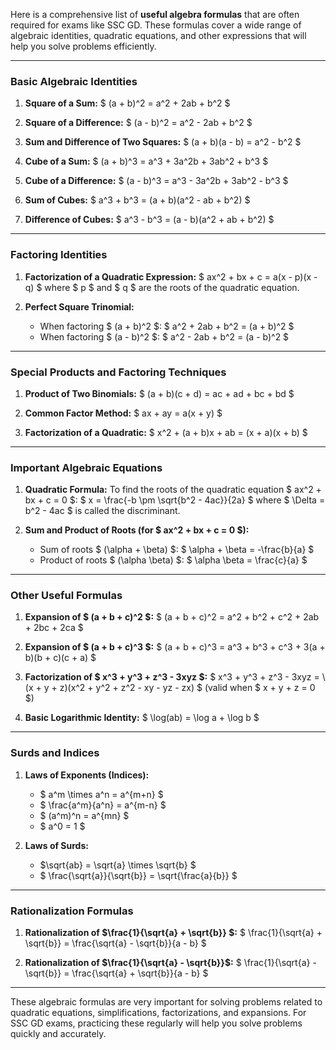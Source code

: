 Here is a comprehensive list of **useful algebra formulas** that are often required for exams like SSC GD. These formulas cover a wide range of algebraic identities, quadratic equations, and other expressions that will help you solve problems efficiently.

---

### Basic Algebraic Identities

1. **Square of a Sum:**
   $
   (a + b)^2 = a^2 + 2ab + b^2
   $

2. **Square of a Difference:**
   $
   (a - b)^2 = a^2 - 2ab + b^2
   $

3. **Sum and Difference of Two Squares:**
   $
   (a + b)(a - b) = a^2 - b^2
   $

4. **Cube of a Sum:**
   $
   (a + b)^3 = a^3 + 3a^2b + 3ab^2 + b^3
   $

5. **Cube of a Difference:**
   $
   (a - b)^3 = a^3 - 3a^2b + 3ab^2 - b^3
   $

6. **Sum of Cubes:**
   $
   a^3 + b^3 = (a + b)(a^2 - ab + b^2)
   $

7. **Difference of Cubes:**
   $
   a^3 - b^3 = (a - b)(a^2 + ab + b^2)
   $

---

### Factoring Identities

1. **Factorization of a Quadratic Expression:**
   $
   ax^2 + bx + c = a(x - p)(x - q)
   $
   where $ p $ and $ q $ are the roots of the quadratic equation.

2. **Perfect Square Trinomial:**
   - When factoring $ (a + b)^2 $:
   $
   a^2 + 2ab + b^2 = (a + b)^2
   $
   - When factoring $ (a - b)^2 $:
   $
   a^2 - 2ab + b^2 = (a - b)^2
   $

---

### Special Products and Factoring Techniques

1. **Product of Two Binomials:**
   $
   (a + b)(c + d) = ac + ad + bc + bd
   $

2. **Common Factor Method:**
   $
   ax + ay = a(x + y)
   $

3. **Factorization of a Quadratic:**
   $
   x^2 + (a + b)x + ab = (x + a)(x + b)
   $

---

### Important Algebraic Equations

1. **Quadratic Formula:**
   To find the roots of the quadratic equation $ ax^2 + bx + c = 0 $:
   $
   x = \frac{-b \pm \sqrt{b^2 - 4ac}}{2a}
   $
   where $ \Delta = b^2 - 4ac $ is called the discriminant.

2. **Sum and Product of Roots (for $ ax^2 + bx + c = 0 $):**
   - Sum of roots $ (\alpha + \beta) $:
     $
     \alpha + \beta = -\frac{b}{a}
     $
   - Product of roots $ (\alpha \beta) $:
     $
     \alpha \beta = \frac{c}{a}
     $

---

### Other Useful Formulas

1. **Expansion of $ (a + b + c)^2 $:**
   $
   (a + b + c)^2 = a^2 + b^2 + c^2 + 2ab + 2bc + 2ca
   $

2. **Expansion of $ (a + b + c)^3 $:**
   $
   (a + b + c)^3 = a^3 + b^3 + c^3 + 3(a + b)(b + c)(c + a)
   $

3. **Factorization of $ x^3 + y^3 + z^3 - 3xyz $:**
   $
   x^3 + y^3 + z^3 - 3xyz = \\
   (x + y + z)(x^2 + y^2 + z^2 - xy - yz - zx)
   $
   (valid when $ x + y + z = 0 $)

5. **Basic Logarithmic Identity:**
   $
   \log(ab) = \log a + \log b
   $

---

### Surds and Indices

1. **Laws of Exponents (Indices):**
   - $ a^m \times a^n = a^{m+n} $
   - $ \frac{a^m}{a^n} = a^{m-n} $
   - $ (a^m)^n = a^{mn} $
   - $ a^0 = 1 $

2. **Laws of Surds:**
   - $\sqrt{ab} = \sqrt{a} \times \sqrt{b} $
   - $ \frac{\sqrt{a}}{\sqrt{b}} = \sqrt{\frac{a}{b}} $

---

### Rationalization Formulas

1. **Rationalization of  $\frac{1}{\sqrt{a} + \sqrt{b}} $:**
   $
   \frac{1}{\sqrt{a} + \sqrt{b}} = \frac{\sqrt{a} - \sqrt{b}}{a - b}
   $

2. **Rationalization of $\frac{1}{\sqrt{a} - \sqrt{b}}$:**
$
   \frac{1}{\sqrt{a} - \sqrt{b}} = \frac{\sqrt{a} + \sqrt{b}}{a - b}
$

---

These algebraic formulas are very important for solving problems related to quadratic equations, simplifications, factorizations, and expansions. For SSC GD exams, practicing these regularly will help you solve problems quickly and accurately.
